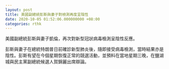 ```yaml
---
layout: post
title: 美國副總統彭斯與妻子對檢測再度呈陰性
date: 2020-10-05 01:52:06.000000000 +08:00
categories: rthk
---
```


美國副總統彭斯與妻子凱倫，再次對新型冠狀病毒檢測呈陰性反應。

彭斯與妻子在總統特朗普日前確診新型肺炎後，隨即接受病毒檢測，當時結果亦是陰性。彭斯有望在今個星期恢復正常的競選活動，並預料在當地星期三晚，在鹽湖城與民主黨副總統候選人賀錦麗出席辯論。
